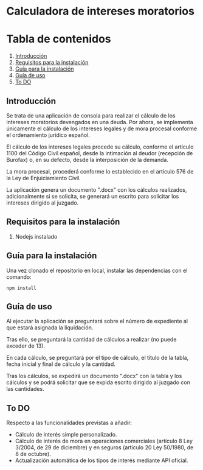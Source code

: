# Calculadora de intereses moratorios

# Tabla de contenidos

1. [Introducción](#introduction)
2. [Requisitos para la instalación](#requisitos)
3. [Guía para la instalación](#instalacion)
4. [Guía de uso](#uso)
5. [To DO](#do)

## Introducción <a name="introduction"></a>

Se trata de una aplicación de consola para realizar el cálculo de los intereses moratorios devengados en una deuda. Por ahora, se implementa únicamente el cálculo de los intereses legales y de mora procesal conforme el ordenamiento jurídico español.

El cálculo de los intereses legales procede su cálculo, conforme el artículo 1100 del Código Civil español, desde la intimación al deudor (recepción de Burofax) o, en su defecto, desde la interposición de la demanda.

La mora procesal, procederá conforme lo establecido en el artículo 576 de la Ley de Enjuiciamiento Civil.

La aplicación genera un documento ".docx" con los cálculos realizados, adicionalmente si se solicita, se generará un escrito para solicitar los intereses dirigido al juzgado.

## Requisitos para la instalación <a name="requisitos"></a>

1. Nodejs instalado

## Guía para la instalación <a name="instalacion"></a>

Una vez clonado el repositorio en local, instalar las dependencias con el comando:

`npm install`

## Guía de uso <a name="uso"></a>

Al ejecutar la aplicación se preguntará sobre el número de expediente al que estará asignada la liquidación.  

Tras ello, se preguntará la cantidad de cálculos a realizar (no puede exceder de 13).

En cada cálculo, se preguntará por el tipo de cálculo, el título de la tabla, fecha inicial y final de cálculo y la cantidad.

Tras los cálculos, se expedirá un documento ".docx" con la tabla y los cálculos y se podrá solicitar que se expida escrito dirigido al juzgado con las cantidades.

## To DO <a name="do"></a>

Respecto a las funcionalidades previstas a añadir:

- Cálculo de interés simple personalizado.
- Cálculo de interés de mora en operaciones comerciales (artículo 8 Ley 3/2004, de 29 de diciembre) y en seguros (artículo 20 Ley 50/1980, de 8 de octubre).
- Actualización automática de los tipos de interés mediante API oficial.
